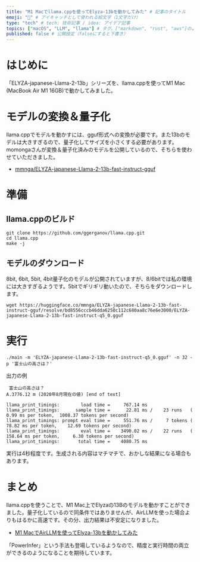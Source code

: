 ```yaml
---
title: "M1 Macでllama.cppを使ってElyza-13bを動かしてみた" # 記事のタイトル
emoji: "🦙" # アイキャッチとして使われる絵文字（1文字だけ）
type: "tech" # tech: 技術記事 / idea: アイデア記事
topics: ["macOS", "LLM", "llama"] # タグ。["markdown", "rust", "aws"]のように指定する
published: false # 公開設定（falseにすると下書き）
---
```


# はじめに

「ELYZA-japanese-Llama-2-13b」シリーズを、llama.cppを使ってM1 Mac (MacBook Air M1 16GB)で動かしてみました。

# モデルの変換＆量子化

llama.cppでモデルを動かすには、gguf形式への変換が必要です。また13bのモデルは大きすぎるので、量子化してサイズを小さくする必要があります。
momongaさんが変換＆量子化済みのモデルを公開しているので、そちらを使わせていただきました。

- [mmnga/ELYZA-japanese-Llama-2-13b-fast-instruct-gguf](https://huggingface.co/mmnga/ELYZA-japanese-Llama-2-13b-fast-instruct-gguf/tree/bd8556cccb46dda6250c112c680aa8c76e6e3000)

# 準備

## llama.cppのビルド

```
git clone https://github.com/ggerganov/llama.cpp.git
cd llama.cpp
make -j
```

## モデルのダウンロード

8bit, 6bit, 5bit, 4bit量子化のモデルが公開されていますが、8/6bitでは私の環境には大きすぎるようです。5bitでギリギリ動いたので、そちらをダウンロードします。

```
wget https://huggingface.co/mmnga/ELYZA-japanese-Llama-2-13b-fast-instruct-gguf/resolve/bd8556cccb46dda6250c112c680aa8c76e6e3000/ELYZA-japanese-Llama-2-13b-fast-instruct-q5_0.gguf
```

# 実行

```
./main -m 'ELYZA-japanese-Llama-2-13b-fast-instruct-q5_0.gguf' -n 32 -p '富士山の高さは？'
```

出力の例
```
 富士山の高さは？
A.3776.12 m (2020年8月現在の値) [end of text]

llama_print_timings:        load time =     767.14 ms
llama_print_timings:      sample time =      22.81 ms /    23 runs   (    0.99 ms per token,  1008.37 tokens per second)
llama_print_timings: prompt eval time =     551.76 ms /     7 tokens (   78.82 ms per token,    12.69 tokens per second)
llama_print_timings:        eval time =    3490.02 ms /    22 runs   (  158.64 ms per token,     6.30 tokens per second)
llama_print_timings:       total time =    4080.75 ms
```

実行は4秒程度です。生成される内容はマチマチで、おかしな結果になる場合もあります。

# まとめ

llama.cppを使うことで、M1 Mac上でElyzaの13Bのモデルを動かすことができました。量子化しているので同条件ではありませんが、AirLLMを使った場合よりもはるかに高速です。その分、出力結果は不安定になりました。

- [M1 MacでAirLLMを使ってElyza-13bを動かしてみた](https://zenn.dev/mganeko/articles/airllm-elyza-mac)

「PowerInfer」という手法も登場しているようなので、精度と実行時間の両立ができるのようになることを期待しています。

